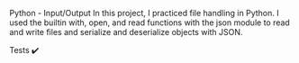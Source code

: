 Python - Input/Output
In this project, I practiced file handling in Python. I used the builtin with, open, and read functions with the json module to read and write files and serialize and deserialize objects with JSON.

Tests ✔️
